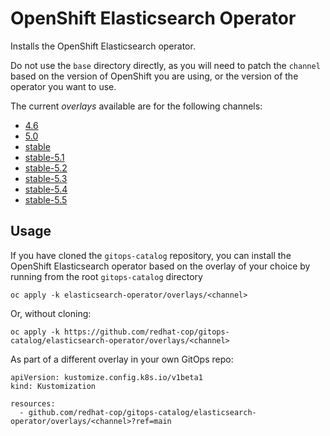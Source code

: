 # OpenShift Elasticsearch Operator

Installs the OpenShift Elasticsearch operator.

Do not use the `base` directory directly, as you will need to patch the `channel` based on the version of OpenShift you are using, or the version of the operator you want to use.

The current *overlays* available are for the following channels:
* [4.6](overlays/4.6)
* [5.0](overlays/5.0)
* [stable](overlays/stable)
* [stable-5.1](overlays/stable-5.1)
* [stable-5.2](overlays/stable-5.2)
* [stable-5.3](overlays/stable-5.3)
* [stable-5.4](overlays/stable-5.4)
* [stable-5.5](overlays/stable-5.5)

## Usage

If you have cloned the `gitops-catalog` repository, you can install the OpenShift Elasticsearch operator based on the overlay of your choice by running from the root `gitops-catalog` directory

```
oc apply -k elasticsearch-operator/overlays/<channel>
```

Or, without cloning:

```
oc apply -k https://github.com/redhat-cop/gitops-catalog/elasticsearch-operator/overlays/<channel>
```

As part of a different overlay in your own GitOps repo:

```
apiVersion: kustomize.config.k8s.io/v1beta1
kind: Kustomization

resources:
  - github.com/redhat-cop/gitops-catalog/elasticsearch-operator/overlays/<channel>?ref=main
```
